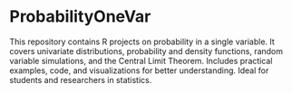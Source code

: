 # ProbabilityOneVar
This repository contains R projects on probability in a single variable. It covers univariate distributions, probability and density functions, random variable simulations, and the Central Limit Theorem. Includes practical examples, code, and visualizations for better understanding. Ideal for students and researchers in statistics.

